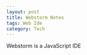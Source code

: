 ```yaml
---
layout: post
title: Webstorm Notes
tags: Web Ide 
category: Tech
---
```

Webstorm is a JavaScript IDE  


